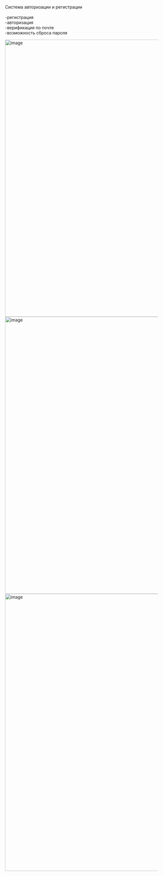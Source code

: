 Система авторизации и регистрации
<br><br>
-регистрация<br>
-авторизация<br>
-верификация по почте<br>
-возможность сброса пароля<br>

<img width="912" alt="image" src="https://github.com/user-attachments/assets/8be02ed5-46c4-4b97-939e-155165a442b9" />
<br>
<img width="912"  alt="image" src="https://github.com/user-attachments/assets/eeb722fa-986b-4bf9-936c-847d5b3dbce5" />
<br>
<img width="912" alt="image" src="https://github.com/user-attachments/assets/4edf1d39-e83e-4408-a403-0ef84a8edab3" />



